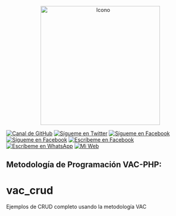 <p align="center">
	<img src="https://archivos.sistemasongoku.com/fmoreno_7X7KyN5phPGy/imagenes/logo.jpg" height="320px" title="Icono">
</p>

[![Canal de GitHub](https://img.shields.io/badge/Canal-GitHub-black)](https://github.com/fmorenoadmin)
[![Sígueme en Twitter](https://img.shields.io/twitter/follow/sendgrid.svg?style=social&label=Sígueme)](https://twitter.com/FrankMartinMor1)
[![Sígueme en Facebook](https://img.shields.io/badge/Sígueme-@FrankMartinMA-blue)](https://facebook.com/FrankMartinMA)
[![Sígueme en Facebook](https://img.shields.io/badge/Sígueme-@frankmartinmoreno-ff69b4)](https://instagram.com/frankmartinmoreno)
[![Escríbeme en Facebook](https://img.shields.io/badge/Escríbeme-@FrankMartinMA-blue)](https://m.me/FrankMartinMA)
[![Escríbeme en WhatsApp](https://img.shields.io/badge/Escríbeme-WhathApp-green)](https://wa.me/51924741703)
[![Mi Web](https://img.shields.io/badge/Mi_Página-Web-blueviolet)](https://frankmorenoalburqueque.com)

## Metodología de Programación VAC-PHP:

# vac_crud
Ejemplos de CRUD completo usando la metodología VAC
